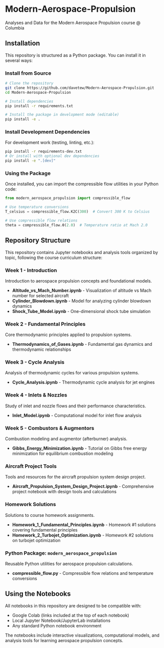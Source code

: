 # Modern-Aerospace-Propulsion
Analyses and Data for the Modern Aerospace Propulsion course @ Columbia

## Installation

This repository is structured as a Python package. You can install it in several ways:

### Install from Source
```bash
# Clone the repository
git clone https://github.com/davetew/Modern-Aerospace-Propulsion.git
cd Modern-Aerospace-Propulsion

# Install dependencies
pip install -r requirements.txt

# Install the package in development mode (editable)
pip install -e .
```

### Install Development Dependencies
For development work (testing, linting, etc.):
```bash
pip install -r requirements-dev.txt
# Or install with optional dev dependencies
pip install -e ".[dev]"
```

### Using the Package
Once installed, you can import the compressible flow utilities in your Python code:
```python
from modern_aerospace_propulsion import compressible_flow

# Use temperature conversions
T_celsius = compressible_flow.K2C(300)  # Convert 300 K to Celsius

# Use compressible flow relations
theta = compressible_flow.θ(2.0)  # Temperature ratio at Mach 2.0
```

## Repository Structure

This repository contains Jupyter notebooks and analysis tools organized by topic, following the course curriculum structure:

### Week 1 - Introduction
Introduction to aerospace propulsion concepts and foundational models.
- **Altitude_vs_Mach_Number.ipynb** - Visualization of altitude vs Mach number for selected aircraft
- **Cylinder_Blowdown.ipynb** - Model for analyzing cylinder blowdown dynamics
- **Shock_Tube_Model.ipynb** - One-dimensional shock tube simulation

### Week 2 - Fundamental Principles
Core thermodynamic principles applied to propulsion systems.
- **Thermodynamics_of_Gases.ipynb** - Fundamental gas dynamics and thermodynamic relationships

### Week 3 - Cycle Analysis
Analysis of thermodynamic cycles for various propulsion systems.
- **Cycle_Analysis.ipynb** - Thermodynamic cycle analysis for jet engines

### Week 4 - Inlets & Nozzles
Study of inlet and nozzle flows and their performance characteristics.
- **Inlet_Model.ipynb** - Computational model for inlet flow analysis

### Week 5 - Combustors & Augmentors
Combustion modeling and augmentor (afterburner) analysis.
- **Gibbs_Energy_Minimization.ipynb** - Tutorial on Gibbs free energy minimization for equilibrium combustion modeling

### Aircraft Project Tools
Tools and resources for the aircraft propulsion system design project.
- **Aircraft_Propulsion_System_Design_Project.ipynb** - Comprehensive project notebook with design tools and calculations

### Homework Solutions
Solutions to course homework assignments.
- **Homework_1_Fundamental_Principles.ipynb** - Homework #1 solutions covering fundamental principles
- **Homework_2_Turbojet_Optimization.ipynb** - Homework #2 solutions on turbojet optimization

### Python Package: `modern_aerospace_propulsion`
Reusable Python utilities for aerospace propulsion calculations.
- **compressible_flow.py** - Compressible flow relations and temperature conversions

## Using the Notebooks

All notebooks in this repository are designed to be compatible with:
- Google Colab (links included at the top of each notebook)
- Local Jupyter Notebook/JupyterLab installations
- Any standard Python notebook environment

The notebooks include interactive visualizations, computational models, and analysis tools for learning aerospace propulsion concepts.

